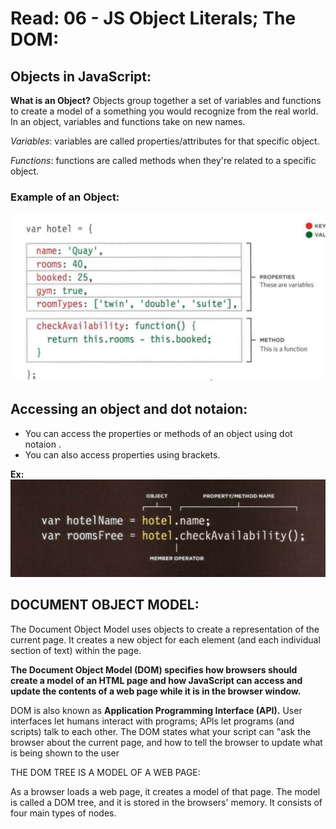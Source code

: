 # Read: 06 - JS Object Literals; The DOM:

## Objects in JavaScript:
 **What is an Object?** Objects group together a set of variables and functions to create a model
of a something you would recognize from the real world. In an object,
variables and functions take on new names. 

*Variables*: variables are called properties/attributes for that specific object.

*Functions*: functions are called methods when they're related to a specific object.

###  Example of an Object:

![object](object.PNG)


## Accessing an object and dot notaion:
 - You can access the properties or methods of an object using dot notaion .
 - You can also access properties using brackets.

**Ex:**
![object](objectacces.PNG)



## DOCUMENT OBJECT MODEL:

The Document Object Model uses
objects to create a representation of
the current page. It creates a new
object for each element (and each
individual section of text)
within the page. 


**The Document Object Model (DOM) specifies
how browsers should create a model of an HTML
page and how JavaScript can access and update the
contents of a web page while it is in the browser window.**

DOM is also known as
**Application Programming Interface (API).**
User interfaces let humans interact with
programs; APls let programs (and scripts)
talk to each other. The DOM states what
your script can "ask the browser about the
current page, and how to tell the browser
to update what is being shown to the user


THE DOM TREE IS A
MODEL OF A WEB PAGE: 

As a browser loads a web page, it creates a model of that page.
The model is called a DOM tree, and it is stored in the browsers' memory.
It consists of four main types of nodes. 